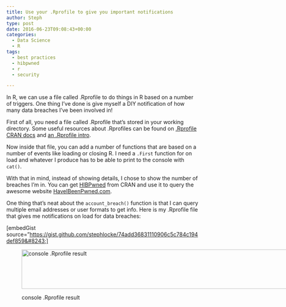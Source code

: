 ```yaml
---
title: Use your .Rprofile to give you important notifications
author: Steph
type: post
date: 2016-06-23T09:08:43+00:00
categories:
  - Data Science
  - R
tags:
  - best practices
  - hibpwned
  - r
  - security

---
```

In R, we can use a file called .Rprofile to do things in R based on a number of triggers. One thing I&#8217;ve done is give myself a DIY notification of how many data breaches I&#8217;ve been involved in!

First of all, you need a file called .Rprofile that&#8217;s stored in your working directory. Some useful resources about .Rprofiles can be found on [.Rprofile CRAN docs][1] and [an .Rprofile intro][2].

Now inside that file, you can add a number of functions that are based on a number of events like loading or closing R. I need a `.First` function for on load and whatever I produce has to be able to print to the console with `cat()`.

With that in mind, instead of showing details, I chose to show the number of breaches I&#8217;m in. You can get [HIBPwned][3] from CRAN and use it to query the awesome website [HaveIBeenPwned.com][4].

One thing that&#8217;s neat about the `account_breach()` function is that I can query multiple email addresses or user formats to get info. Here is my .Rprofile file that gives me notifications on load for data breaches:

[embedGist source=&#8221;https://gist.github.com/stephlocke/74add36831110906c5c784c194def859&#8243;]<figure id="attachment_61656" style="width: 768px" class="wp-caption aligncenter">

<img class="size-medium_large wp-image-61656" src="http://res.cloudinary.com/lockedata/image/upload/c_scale,q_80,w_750/v1499850327/console_vjc0rh.png" alt="console .Rprofile result" width="768" height="103" /><figcaption class="wp-caption-text">console .Rprofile result</figcaption></figure>

 [1]: https://stat.ethz.ch/R-manual/R-devel/library/base/html/Startup.html
 [2]: http://www.r-bloggers.com/fun-with-rprofile-and-customizing-r-startup/
 [3]: https://cran.r-project.org/package=HIBPwned
 [4]: https://haveibeenpwned.com